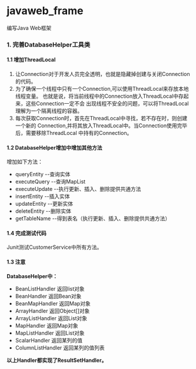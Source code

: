 # javaweb_frame

编写Java Web框架
### 1. 完善DatabaseHelper工具类

#### 1.1 增加ThreadLocal
1. 让Connection对于开发人员完全透明，也就是隐藏掉创建与关闭Connection的代码。
2. 为了确保一个线程中只有一个Connection,可以使用ThreadLocal来存放本地线程变量。
也就是说，将当前线程中的Connection放入ThreadLocal中存起来，这些Connection一定不会
出现线程不安全的问题，可以将ThreadLocal理解为一个隔离线程的容器。
3. 每次获取Connection时，首先在ThreadLocal中寻找，若不存在时，则创建一个新的
Connection,并将其放入ThreadLocal中。当Connection使用完毕后，需要移除ThreadLocal
中持有的Connection。

#### 1.2 DatabaseHelper增加中增加其他方法

增加如下方法：
+ queryEntity --查询实体
+ executeQuery --查询MapList
+ executeUpdate --执行更新、插入、删除提供共通方法
+ insertEntity --插入实体
+ updateEntity --更新实体
+ deleteEntity --删除实体
+ getTableName --得到表名（执行更新、插入、删除提供共通方法）

#### 1.4 完成测试代码

Junit测试CustomerService中所有方法。

#### 1.3 注意

**DatabaseHelper中：**

+ BeanListHandler 返回list对象
+ BeanHandler 返回Bean对象
+ BeanMapHandler 返回Map对象
+ ArrayHandler 返回Object[]对象
+ ArrayListHandler 返回List对象
+ MapHandler 返回Map对象
+ MapListHandler 返回List对象
+ ScalarHandler 返回某列的值
+ ColumnListHandler 返回某列的值列表

**以上Handler都实现了ResultSetHandler。**

